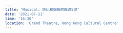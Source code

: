 ```yaml
---
title: 'Musical: 路比和嫲嫲的鐵路5號'
date: '2021-07-11'
time: '16:30'
location: 'Grand Theatre, Hong Kong Cultural Centre'
---
```


